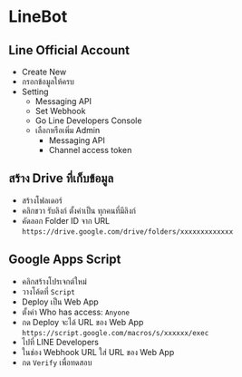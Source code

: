 # LineBot

## Line Official Account
  - Create New
  - กรอกข้อมูลให้ครบ
  - Setting
      - Messaging API
      - Set Webhook
      - Go Line Developers Console
      - เลือกหรือเพิ่ม Admin
          - Messaging API
          - Channel access token
       
## สร้าง Drive ที่เก็บข้อมูล
  - สร้างโฟลเดอร์
  - คลิกขวา  รับลิงก์ ตั้งค่าเป็น ทุกคนที่มีลิงก์
  - คัดลอก Folder ID จาก URL
`
https://drive.google.com/drive/folders/xxxxxxxxxxxxx
`

## Google Apps Script
  - คลิกสร้างโปรเจกต์ใหม่
  - วางโค้ดที่ `Script`
  - Deploy เป็น Web App
  - ตั้งค่า Who has access: `Anyone`
  - กด Deploy จะได้ URL ของ Web App
`
https://script.google.com/macros/s/xxxxxx/exec
`
  - ไปที่ LINE Developers
  - ในช่อง Webhook URL ใส่ URL ของ Web App
  - กด `Verify` เพื่อทดสอบ
